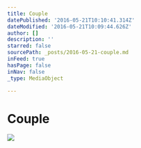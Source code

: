 ```yaml
---
title: Couple
datePublished: '2016-05-21T10:10:41.314Z'
dateModified: '2016-05-21T10:09:44.626Z'
author: []
description: ''
starred: false
sourcePath: _posts/2016-05-21-couple.md
inFeed: true
hasPage: false
inNav: false
_type: MediaObject

---
```

# Couple
![](https://the-grid-user-content.s3-us-west-2.amazonaws.com/e20f5102-696e-4b4e-881a-51f6ff7a90b5.jpg)